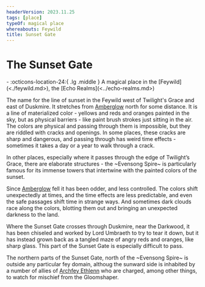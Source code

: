 ```yaml
---
headerVersion: 2023.11.25
tags: [place]
typeOf: magical place
whereabouts: Feywild
title: Sunset Gate
---
```


# The Sunset Gate
<div class="grid cards ext-narrow-margin ext-one-column" markdown>
-    :octicons-location-24:{ .lg .middle } A magical place in the [Feywild](<./feywild.md>), the [Echo Realms](<../echo-realms.md>)  
</div>


The name for the line of sunset in the Feywild west of Twilight's Grace and east of Duskmire. It stretches from [Amberglow](<./amberglow.md>) north for some distance. It is a line of materialized color - yellows and reds and oranges painted in the sky, but as physical barriers - like paint brush strokes just sitting in the air. The colors are physical and passing through them is impossible, but they are riddled with cracks and openings. In some places, these cracks are sharp and dangerous, and passing through has weird time effects - sometimes it takes a day or a year to walk through a crack. 

In other places, especially where it passes through the edge of Twilight’s Grace, there are elaborate structures - the ~Evensong Spire~ is particularly famous for its immense towers that intertwine with the painted colors of the sunset.

Since [Amberglow](<./amberglow.md>) fell it has been odder, and less controlled. The colors shift unexpectedly at times, and the time effects are less predictable, and even the safe passages shift time in strange ways. And sometimes dark clouds race along the colors, blotting them out and bringing an unexpected darkness to the land.

Where the Sunset Gate crosses through Duskmire, near the Darkwood, it has been chiseled and worked by Lord Umbraeth to try to tear it down, but it has instead grown back as a tangled maze of angry reds and oranges, like sharp glass. This part of the Sunset Gate is especially difficult to pass.

The northern parts of the Sunset Gate, north of the ~Evensong Spire~ is outside any particular fey domain, althoug the sunward side is inhabited by a number of allies of [Archfey Ethlenn](<../../../../people/extraplanar-powers/archfey-ethlenn.md>) who are charged, among other things, to watch for mischief from the Gloomshaper.

